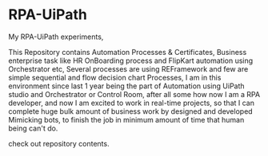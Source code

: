 # RPA-UiPath

My RPA-UiPath experiments,

This Repository contains Automation Processes & Certificates, Business enterprise task like HR OnBoarding process and FlipKart automation using Orchestrator etc, Several processes are using REFramework and few are simple sequential and flow decision chart Processes, I am in this environment since last 1 year being the part of Automation using UiPath studio and Orchestrator or Control Room, after all some how now I am a RPA developer, and now I am excited to work in real-time projects, so that I can complete huge bulk amount of business work by designed and developed Mimicking bots, to finish the job in minimum amount of time that human being can't do.

check out repository contents.

